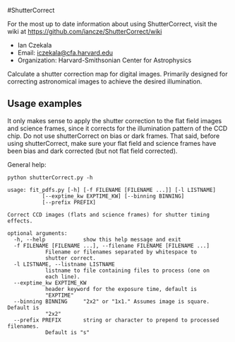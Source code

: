 #ShutterCorrect

For the most up to date information about using ShutterCorrect, visit the wiki at https://github.com/iancze/ShutterCorrect/wiki 


* Ian Czekala
* Email: iczekala@cfa.harvard.edu
* Organization: Harvard-Smithsonian Center for Astrophysics

Calculate a shutter correction map for digital images. Primarily designed for correcting astronomical images to achieve the desired illumination.

## Usage examples

It only makes sense to apply the shutter correction to the flat field images and science frames, since it corrects for the illumination pattern of the CCD chip. Do not use shutterCorrect on bias or dark frames. That said, before using shutterCorrect, make sure your flat field and science frames have been bias and dark corrected (but not flat field corrected).

General help:

	python shutterCorrect.py -h

	usage: fit_pdfs.py [-h] [-f FILENAME [FILENAME ...]] [-l LISTNAME]
			   [--exptime_kw EXPTIME_KW] [--binning BINNING]
			   [--prefix PREFIX]

	Correct CCD images (flats and science frames) for shutter timing effects.

	optional arguments:
	  -h, --help            show this help message and exit
	  -f FILENAME [FILENAME ...], --filename FILENAME [FILENAME ...]
				Filename or filenames separated by whitespace to
				shutter correct.
	  -l LISTNAME, --listname LISTNAME
				listname to file containing files to process (one on
				each line).
	  --exptime_kw EXPTIME_KW
				header keyword for the exposure time, default is
				"EXPTIME"
	  --binning BINNING     "2x2" or "1x1." Assumes image is square. Default is
				"2x2"
	  --prefix PREFIX       string or character to prepend to processed filenames.
				Default is "s"
